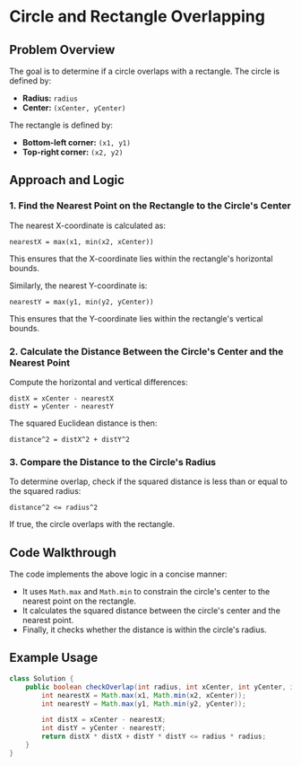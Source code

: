 # Circle and Rectangle Overlapping

## Problem Overview
The goal is to determine if a circle overlaps with a rectangle. The circle is defined by:
- **Radius:** `radius`
- **Center:** `(xCenter, yCenter)`

The rectangle is defined by:
- **Bottom-left corner:** `(x1, y1)`
- **Top-right corner:** `(x2, y2)`

## Approach and Logic

### 1. Find the Nearest Point on the Rectangle to the Circle's Center
The nearest X-coordinate is calculated as:
```
nearestX = max(x1, min(x2, xCenter))
```
This ensures that the X-coordinate lies within the rectangle's horizontal bounds.

Similarly, the nearest Y-coordinate is:
```
nearestY = max(y1, min(y2, yCenter))
```
This ensures that the Y-coordinate lies within the rectangle's vertical bounds.

### 2. Calculate the Distance Between the Circle's Center and the Nearest Point
Compute the horizontal and vertical differences:
```
distX = xCenter - nearestX
distY = yCenter - nearestY
```
The squared Euclidean distance is then:
```
distance^2 = distX^2 + distY^2
```

### 3. Compare the Distance to the Circle's Radius
To determine overlap, check if the squared distance is less than or equal to the squared radius:
```
distance^2 <= radius^2
```
If true, the circle overlaps with the rectangle.

## Code Walkthrough
The code implements the above logic in a concise manner:
- It uses `Math.max` and `Math.min` to constrain the circle's center to the nearest point on the rectangle.
- It calculates the squared distance between the circle's center and the nearest point.
- Finally, it checks whether the distance is within the circle's radius.

## Example Usage
```java
class Solution {
    public boolean checkOverlap(int radius, int xCenter, int yCenter, int x1, int y1, int x2, int y2) {
        int nearestX = Math.max(x1, Math.min(x2, xCenter));
        int nearestY = Math.max(y1, Math.min(y2, yCenter));

        int distX = xCenter - nearestX;
        int distY = yCenter - nearestY;
        return distX * distX + distY * distY <= radius * radius;
    }
}
